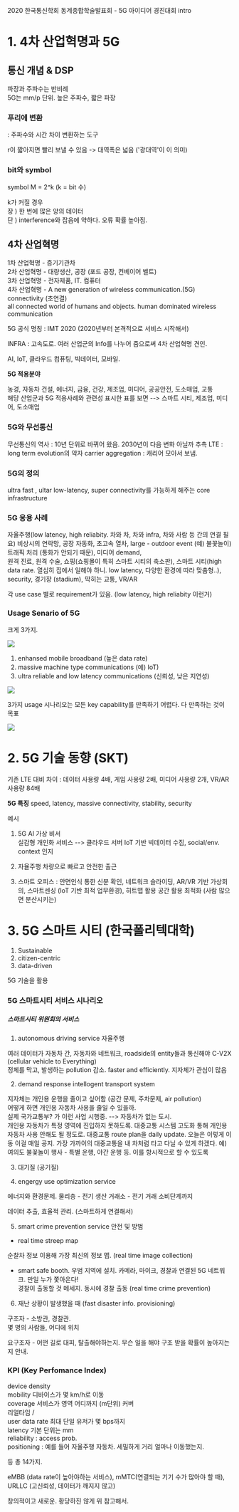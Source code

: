 2020 한국통신학회 동계종합학술발표회 - 5G 아이디어 경진대회 intro

# 1. 4차 산업혁명과 5G

## 통신 개념 & DSP

파장과 주파수는 반비례  
5G는 mm/p 단위. 높은 주파수, 짧은 파장

### 푸리에 변환
: 주파수와 시간 차이 변환하는 도구

r이 짧아지면 빨리 보낼 수 있음 -> 대역폭은 넓음 ('광대역'이 이 의미)

### bit와 symbol

symbol M = 2^k (k = bit 수)

k가 커질 경우  
장 ) 한 번에 많은 양의 데이터   
단 )  interference와 잡음에 약하다. 오류 확률 높아짐.  

## 4차 산업혁명

1차 산업혁명 - 증기기관차  
2차 산업혁명 - 대량생산, 공장 (포드 공장, 컨베이어 벨트)  
3차 산업혁명 - 전자제품, IT. 컴퓨터  
4차 산업혁명 - A new generation of wireless communication.(5G) connectivity (초연결)  
 all connected world of humans and objects. human dominated wireless communication  
 
 5G 공식 명칭 : IMT 2020 (2020년부터 본격적으로 서비스 시작해서)  
 
 INFRA : 고속도로. 여러 산업군의 Info를 나누어 줌으로써 4차 산업혁명 견인.
 

AI, IoT, 클라우드 컴퓨팅, 빅데이터, 모바일.

**5G 적용분야**

농경, 자동차 건설, 에너지, 금융, 건강, 제조업, 미디어, 공공안전, 도소매업, 교통  
해당 산업군과 5G 적용사례와 관련성 표시한 표를 보면 --> 스마트 시티, 제조업, 미디어, 도소매업

### 5G와 무선통신

무선통신의 역사 : 10년 단위로 바뀌어 왔음. 2030년이 다음 변화 아닐까 추측
LTE : long term evolution의 약자
carrier aggregation : 캐리어 모아서 보냄.

### 5G의 정의

ultra fast , ultar low-latency, super connectivity를 가능하게 해주는 core infrastructure

### 5G 응용 사례

자율주행(low latency, high reliabity. 차와 차, 차와 infra, 차와 사람 등 간의 연결 필요)
비상시의 연락망, 공장 자동화, 초고속 열차, large - outdoor event (예) 불꽃놀이) 트래픽 처리 (통화가 안되기 때문), 미디어 demand,  
원격 진료, 원격 수술, 쇼핑(쇼핑몰이 특히 스마트 시티의 축소판), 스마트 시티(high data rate. 열심히 집에서 일해야 하니. low latency, 다양한 환경에 따라 
맞춤형..), security, 경기장 (stadium), 막히는 교통, VR/AR

각 use case 별로 requirement가 있음. (low latency, high reliabity 이런거)

### Usage Senario of 5G

크게 3가지.

![](https://www.researchgate.net/profile/Pouria_Sayyad_Khodashenas/publication/326440023/figure/fig2/AS:649290988941317@1531814443735/Usage-scenarios-of-IMT-2020-and-beyond-Source-ITU-R-4.png)
1. enhansed mobile broadband (높은 data rate)
2. massive machine type communications (예) IoT)
3. ultra reliable and low latency communications (신뢰성, 낮은 지연성)

![](https://www.netmanias.com/ko/?m=attach&no=8176)

3가지 usage 시나리오는 모든 key capability를 만족하기 어렵다. 다 만족하는 것이 목표

![](https://www.netmanias.com/ko/?m=attach&no=8177)

# 2. 5G 기술 동향 (SKT)

기존 LTE 대비 차이 : 데이터 사용량 4배, 게임 사용량 2배, 미디어 사용량 2개, VR/AR 사용량 84배

**5G 특징**
speed, latency, massive connectivity, stability, security

예시

1. 5G AI 가상 비서  
실감형 개인화 서비스 --> 클라우드 서버 IoT 기반 빅데이터 수집, social/env. context 인지

2. 자율주행 차량으로 빠르고 안전한 출근

3. 스마트 오피스 : 안면인식 통한 신분 확인, 네트워크 슬라이딩, AR/VR 기반 가상회의, 스마트센싱 (IoT 기반 최적 업무환경), 히트맵 활용 공간 활용 최적화 (사람 많으면 분산시키는)

# 3. 5G 스마트 시티 (한국폴리텍대학)

1. Sustainable  
2. citizen-centric
3. data-driven

5G 기술을 활용

### 5G 스마트시티 서비스 시나리오

##### 스마트시티 위원회의 서비스

1. autonomous driving service 자율주행

여러 데이터가 자동차 간, 자동차와 네트워크, roadside의 entity들과 통신해야 C-V2X (cellular vehicle to Everything)  
정체를 막고, 발생하는 pollution 감소. faster and efficiently. 지자체가 관심이 많음

2. demand response intellogent transport system

지자체는 개인용 운행을 줄이고 싶어함 (공간 문제, 주차문제, air pollution)  
어떻게 하면 개인용 자동차 사용을 줄일 수 있을까.  
실제 국가교통부? 가 이런 사업 시행중. --> 자동차가 없는 도시.  
개인용 자동차가 특정 영역에 진입하지 못하도록. 대중교통 시스템 고도화 통해 개인용 자동차 사용 안해도 될 정도로.
대중교통 route plan을 daily update. 오늘은 이렇게 이동 이걸 매일 공지.
가장 가까이의 대중교통을 내 차처럼 타고 다닐 수 있게 하겠다.
예) 여의도 불꽃놀이 행사 - 특별 운행, 야간 운행 등. 이를 항시적으로 할 수 있도록

3. 대기질 (공기질)

4. engergy use optimization service

 에너지와 환경문제.
 물리층 - 전기 생산
 거래소 - 전기 거래
 소비단계까지
 
 데이터 추출, 효율적 관리. (스마트하게 연결해서)


5. smart crime prevention service 안전 및 방범

+ real time streep map

순찰차 정보 이용해 가장 최신의 정보 맵. (real time image collection)  

+ smart safe booth. 우범 지역에 설치. 카메라, 마이크, 경찰과 연결된 5G 네트워크. 만일 누가 쫓아온다!  
경찰이 출동할 것 메세지. 동시에 경찰 출동 (real time crime prevention)


6. 재난 상황이 발생했을 때 (fast disaster info. provisioning)

구조자 - 소방관, 경찰관.  
몇 명의 사람들, 어디에 위치

요구조자 - 어떤 길로 대피, 탈출해야하는지. 무슨 일을 해야 구조 받을 확률이 높아지는지 안내.

### KPI (Key Perfomance Index)

device density  
mobility 디바이스가 몇 km/h로 이동  
coverage 서비스가 영역 어디까지 (m단위) 커버  
리얼타임 /  
user data rate 최대 단일 유저가 몇 bps까지  
latency 기본 단위는 mm  
reliability : access prob.  
positioning : 예를 들어 자율주행 자동차. 세밀하게 거리 얼마나 이동했는지.  

등 총 14가지.

eMBB (data rate이 높아야하는 서비스), mMTC(연결되는 기기 수가 많아야 할 때), URLLC (고신뢰성, 데이터가 깨지지 않고)

창의적이고 새로운. 황당하진 않게 위 참고해서.

